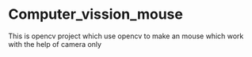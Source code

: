 # Computer_vission_mouse
This is opencv project which use opencv to make an mouse which work with the help of camera only
